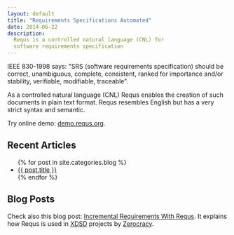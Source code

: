 ```yaml
---
layout: default
title: "Requirements Specifications Automated"
date: 2014-06-22
description:
  Requs is a controlled natural language (CNL) for
  software requirements specification
---
```


IEEE 830-1998 says: "SRS (software requirements specification) should be
correct, unambiguous, complete, consistent, ranked for importance and/or stability,
verifiable, modifiable, traceable".

As a controlled natural language (CNL) Requs enables the creation
of such documents in plain text format. Requs resembles English
but has a very strict syntax and semantic.

Try online demo: [demo.requs.org](http://demo.requs.org/).

## Recent Articles

<ul>
{% for post in site.categories.blog %}
  <li><a href="{{ post.url }}">{{ post.title }}</a></li>
{% endfor %}
</ul>

## Blog Posts

Check also this blog post:
[Incremental Requirements With Requs](https://www.yegor256.com/2014/04/26/incremental-requirements-with-requs.html).
It explains how Requs is used in [XDSD](https://www.xdsd.org) projects by
[Zerocracy](https://www.zerocracy.co).

